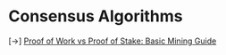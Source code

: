 <!--- mdlinkc v0 -->
# Consensus Algorithms

\[\-\>\] [Proof of Work vs Proof of Stake: Basic Mining Guide](https://blockgeeks.com/guides/proof-of-work-vs-proof-of-stake/)<br />

